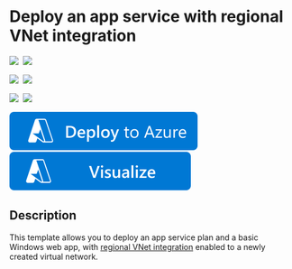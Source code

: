 # Deploy an app service with regional VNet integration

<IMG SRC="https://azurequickstartsservice.blob.core.windows.net/badges/101-app-service-regional-vnet-integration/PublicLastTestDate.svg" />&nbsp;
<IMG SRC="https://azurequickstartsservice.blob.core.windows.net/badges/101-app-service-regional-vnet-integration/PublicDeployment.svg" />&nbsp;

<IMG SRC="https://azurequickstartsservice.blob.core.windows.net/badges/101-app-service-regional-vnet-integration/FairfaxLastTestDate.svg" />&nbsp;
<IMG SRC="https://azurequickstartsservice.blob.core.windows.net/badges/101-app-service-regional-vnet-integration/FairfaxDeployment.svg" />&nbsp;

<IMG SRC="https://azurequickstartsservice.blob.core.windows.net/badges/101-app-service-regional-vnet-integration/BestPracticeResult.svg" />&nbsp;
<IMG SRC="https://azurequickstartsservice.blob.core.windows.net/badges/101-app-service-regional-vnet-integration/CredScanResult.svg" />&nbsp;

<a href="https://portal.azure.com/#create/Microsoft.Template/uri/https%3A%2F%2Fgithub.com%2FAzure%2Fazure-quickstart-templates%2Ftree%2Fmaster%2F101-app-service-regional-vnet-integration%2Fazuredeploy.json" target="_blank">
<img src="https://raw.githubusercontent.com/Azure/azure-quickstart-templates/master/1-CONTRIBUTION-GUIDE/images/deploytoazure.svg"/>
</a>
<a href="http://armviz.io/#/?load=https://github.com/Azure/azure-quickstart-templates/tree/master/101-app-service-regional-vnet-integration/azuredeploy.json" target="_blank">
<img src="https://raw.githubusercontent.com/Azure/azure-quickstart-templates/master/1-CONTRIBUTION-GUIDE/images/visualizebutton.svg"/>
</a>

## Description
This template allows you to deploy an app service plan and a basic Windows web app, with [regional VNet integration](https://docs.microsoft.com/en-us/azure/app-service/web-sites-integrate-with-vnet#regional-vnet-integration) enabled to a newly created virtual network. 
